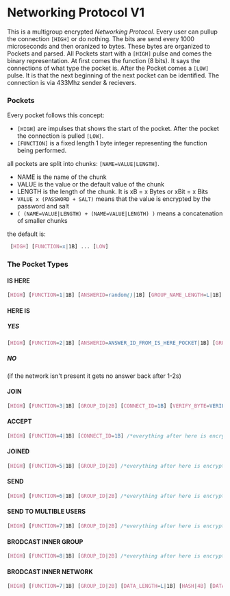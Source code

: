 # Networking Protocol V1

This is a multigroup encrypted _Networking Protocol_.
Every user can pullup the connection `[HIGH]` or do nothing.
The bits are send every 1000 microseconds and then oranized to bytes.
These bytes are organized to Pockets and parsed.
All Pockets start with a `[HIGH]` pulse and comes the binary representation.
At first comes the function (8 bits). It says the connections of what type the pocket is.
After the Pocket comes a `[LOW]` pulse. It is that the next beginning of the next pocket can be identified.
The connection is via 433Mhz sender & recievers.

### Pockets

Every pocket follows this concept:

- `[HIGH]` are impulses that shows the start of the pocket. After the pocket the connection is pulled `[LOW]`.
- `[FUNCTION]` is a fixed length 1 byte integer representing the function being performed.

all pockets are split into chunks: `[NAME=VALUE|LENGTH]`.

- NAME is the name of the chunk
- VALUE is the value or the default value of the chunk
- LENGTH is the length of the chunk. It is xB = x Bytes or xBit = x Bits
- `VALUE x (PASSWORD + SALT)` means that the value is encrypted by the password and salt
- `( (NAME=VALUE|LENGTH) + (NAME=VALUE|LENGTH) )` means a concatenation of smaller chunks

the default is:

```css
 [HIGH] [FUNCTION=x|1B] ... [LOW]
```

### The Pocket Types

#### IS HERE

```css
[HIGH] [FUNCTION=1|1B] [ANSWERID=random()|1B] [GROUP_NAME_LENGTH=L|1B] [GROUP_NAME_STRING=...|LB] [HASH|1B] [LOW]
```

#### HERE IS

##### YES

```css
[HIGH] [FUNCTION=2|1B] [ANSWERID=ANSWER_ID_FROM_IS_HERE_POCKET|1B] [GROUP_ID=GROUP_ID|2B] [CONNECT_ID=1B] [VERIFY_BYTE=1B] [SALT=random()|1B] [HASH|2B] [LOW]
```

##### NO

(if the network isn't present it gets no answer back after 1-2s)

#### JOIN

```css
[HIGH] [FUNCTION=3|1B] [GROUP_ID|2B] [CONNECT_ID=1B] [VERIFY_BYTE=VERIFY_BYTE x (PASSWORD + SALT)|1B] [HASH|1B] [LOW]
```

#### ACCEPT

```css
[HIGH] [FUNCTION=4|1B] [CONNECT_ID=1B] /*everything after here is encrypted using password & salt from before*/ [GROUP_ID|2B] [USER_ID|2B] [IS_ACCEPTED=(yes=1;no=0)|1B] [CURRENT_SALT=2B] [SALT_MODIFIER_PER_POCKET=( (MODIFYER=+-*/|2Bit) + (VALUE|14Bit) )|2B] [HASH|2B] [LOW]
```

#### JOINED

```css
[HIGH] [FUNCTION=5|1B] [GROUP_ID|2B] /*everything after here is encrypted using password & salt from before*/ [USER_ID=2B] [CURRENT_SALT=SALT_MODIFYED|2B] [HASH|2B] [LOW]
```

#### SEND

```css
[HIGH] [FUNCTION=6|1B] [GROUP_ID|2B] /*everything after here is encrypted using password & salt from before*/ [USER_ID|2B] [USER_DESTINATION|2B] [DATA_LENGTH=L|1B] [HASH|4B] [DATA=...|LB] [LOW]
```

#### SEND TO MULTIBLE USERS

```css
[HIGH] [FUNCTION=7|1B] [GROUP_ID|2B] /*everything after here is encrypted using password & salt from before*/ [USER_ID|2B] [USERS_LENGTH=L|2B] [USER_DESTINATIONS=...|L*2B] [DATA_LENGTH=L|1B] [HASH|4B] [DATA=...|LB] [LOW]
```

#### BRODCAST INNER GROUP

```css
[HIGH] [FUNCTION=8|1B] [GROUP_ID|2B] /*everything after here is encrypted using password & salt from before*/ [USER_ID|2B] [DATA_LENGTH=L|1B] [HASH|4B] [DATA=...|LB] [LOW]
```

#### BRODCAST INNER NETWORK

```css
[HIGH] [FUNCTION=7|1B] [GROUP_ID|2B] [DATA_LENGTH=L|1B] [HASH|4B] [DATA=...|LB] [LOW]
```

